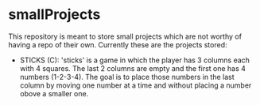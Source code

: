 # smallProjects

This repository is meant to store small projects which are not worthy of having a repo of their own.
Currently these are the projects stored:

- STICKS (C):
  'sticks' is a game in which the player has 3 columns each with 4 squares. The last 2 columns are empty and the first one has 4 numbers (1-2-3-4). The goal is to      place those numbers in the last column by moving one number at a time and without placing a number obove a smaller one.
